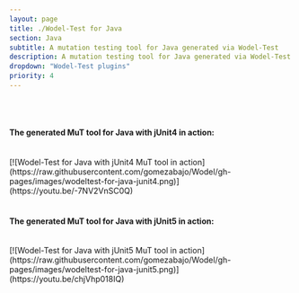 ```yaml
---
layout: page
title: ./Wodel-Test for Java
section: Java
subtitle: A mutation testing tool for Java generated via Wodel-Test
description: A mutation testing tool for Java generated via Wodel-Test
dropdown: "Wodel-Test plugins"
priority: 4
---
```


<br>
<br>
<h4> The generated MuT tool for Java with jUnit4 in action:</h4>
<br>
[![Wodel-Test for Java with jUnit4 MuT tool in action](https://raw.githubusercontent.com/gomezabajo/Wodel/gh-pages/images/wodeltest-for-java-junit4.png)](https://youtu.be/-7NV2VnSC0Q)


<br>
<br>
<h4> The generated MuT tool for Java with jUnit5 in action:</h4>
<br>
[![Wodel-Test for Java with jUnit5 MuT tool in action](https://raw.githubusercontent.com/gomezabajo/Wodel/gh-pages/images/wodeltest-for-java-junit5.png)](https://youtu.be/chjVhp018IQ)


